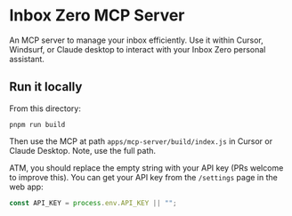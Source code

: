 # Inbox Zero MCP Server

An MCP server to manage your inbox efficiently. Use it within Cursor, Windsurf, or Claude desktop to interact with your Inbox Zero personal assistant.

## Run it locally

From this directory:

```
pnpm run build
```

Then use the MCP at path `apps/mcp-server/build/index.js` in Cursor or Claude Desktop. Note, use the full path.

ATM, you should replace the empty string with your API key (PRs welcome to improve this). You can get your API key from the `/settings` page in the web app:

```js
const API_KEY = process.env.API_KEY || "";
```

